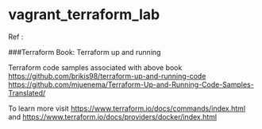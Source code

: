 # vagrant_terraform_lab


Ref : 

###Terraform  Book: Terraform up and running 

Terraform code samples associated with above book 
https://github.com/brikis98/terraform-up-and-running-code
https://github.com/mjuenema/Terraform-Up-and-Running-Code-Samples-Translated/



To learn more visit https://www.terraform.io/docs/commands/index.html and https://www.terraform.io/docs/providers/docker/index.html
